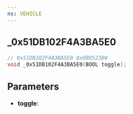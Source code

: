 ```yaml
---
ns: VEHICLE
---
```

## _0x51DB102F4A3BA5E0

```c
// 0x51DB102F4A3BA5E0 0x0B0523B0
void _0x51DB102F4A3BA5E0(BOOL toggle);
```


## Parameters
* **toggle**: 

